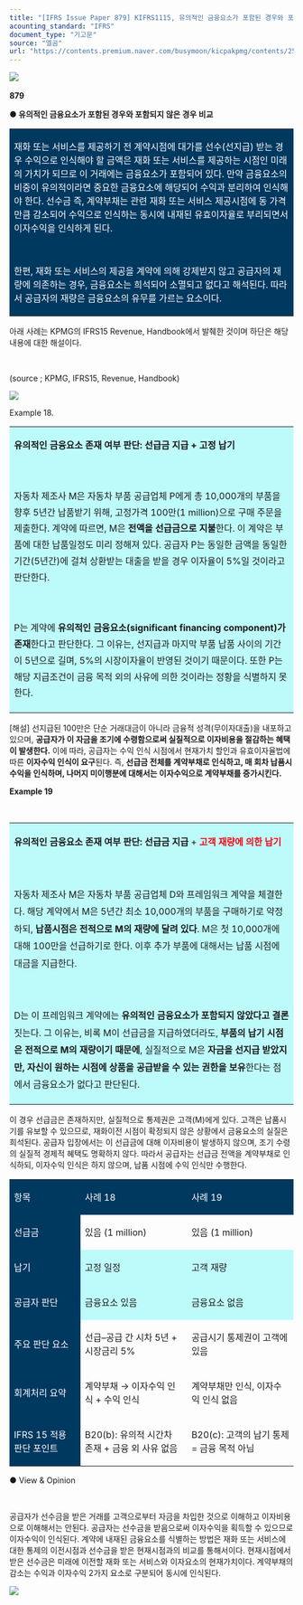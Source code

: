 ```yaml
---
title: "[IFRS Issue Paper 879] KIFRS1115, 유의적인 금융요소가 포함된 경우와 포함되지 않은 경우 비교 (공급자의 재량권)"
acounting_standard: "IFRS"
document_type: "기고문"
source: "엘곰"
url: "https://contents.premium.naver.com/busymoon/kicpakpmg/contents/250625151412964md"
---
```

![](https://n2.news.naver.com/l.gif?type=content)​

**879**

**● 유의적인 금융요소가 포함된 경우와 포함되지 않은 경우 비교**

<table style=""><tbody><tr><td colspan="3" rowspan="1" style="width: 100.0%; height: 129.0px;  background-color: #003960;"><div><p style=""><span style="color:#ffffff;">재화 또는 서비스를 제공하기 전 계약시점에 대가를 선수(선지급) 받는 경우 수익으로 인식해야 할 금액은 재화 또는 서비스를 제공하는 시점인 미래의 가치가 되므로 이 거래에는 금융요소가 포함되어 있다. 만약 금융요소의 비중이 유의적이라면 중요한 금융요소에 해당되어 수익과 분리하여 인식해야 한다. 선수금 즉, 계약부채는 관련 재화 또는 서비스 제공시점에 동 가격만큼 감소되어 수익으로 인식하는 동시에 내재된 유효이자율로 부리되면서 이자수익을 인식하게 된다.</span></p></div><div><p style=""><span style="color:#ffffff;">​</span></p></div><div><p style=""><span style="color:#ffffff;">한편, 재화 또는 서비스의 제공을 계약에 의해 강제받지 않고 공급자의 재량에 의존하는 경우, 금융요소는 희석되어 소멸되고 없다고 해석된다. 따라서 공급자의 재량은 금융요소의 유무를 가르는 요소이다.</span></p></div></td></tr></tbody></table>

아래 사례는 KPMG의 IFRS15 Revenue, Handbook에서 발췌한 것이며 하단은 해당 내용에 대한 해설이다.

​

(source ; KPMG, IFRS15, Revenue, Handbook)

![](https://scs-phinf.pstatic.net/MjAyNTA2MjVfNzYg/MDAxNzUwODI3MDIyNzE3.atrPGVtANpBdZoTHLxrQZMafYrMPyerHnfC0juv0UVgg.F6GdGjXuLfXdCvuYPUV9uLxHi8G0x0NmoFBbPvNcTw0g.PNG/image.png?type=w800)

Example 18.

<table style=""><tbody><tr><td colspan="3" rowspan="1" style="width: 100.0%; height: 129.0px;  background-color: #bdfbfa;"><div><p style="line-height:1.8;"><span style=""><b>유의적인 금융요소 존재 여부 판단: 선급금 지급 + 고정 납기</b></span></p></div><div><p style="line-height:1.8;"><span style="">​</span></p></div><div><p style="line-height:1.8;"><span style="">자동차 제조사 M은 자동차 부품 공급업체 P에게 총 10,000개의 부품을 향후 5년간 납품받기 위해, 고정가격 100만(1 million)으로 구매 주문을 제출한다. 계약에 따르면, M은 </span><span style=""><b>전액을 선급금으로 지불</b></span><span style="">한다. 이 계약은 부품에 대한 납품일정도 미리 정해져 있다. 공급자 P는 동일한 금액을 동일한 기간(5년간)에 걸쳐 상환받는 대출을 받을 경우 이자율이 5%일 것이라고 판단한다.</span></p></div><div><p style="line-height:1.8;"><span style="">​</span></p></div><div><p style="line-height:1.8;"><span style="">P는 계약에 </span><span style=""><b>유의적인 금융요소(significant financing component)가 존재</b></span><span style="">한다고 판단한다. 그 이유는, 선지급과 마지막 부품 납품 사이의 기간이 5년으로 길며, 5%의 시장이자율이 반영된 것이기 때문이다. 또한 P는 해당 지급조건이 금융 목적 외의 사유에 의한 것이라는 정황을 식별하지 못한다.</span></p></div></td></tr></tbody></table>

\[해설\] 선지급된 100만은 단순 거래대금이 아니라 금융적 성격(무이자대출)을 내포하고 있으며, **공급자가 이 자금을 조기에 수령함으로써 실질적으로 이자비용을 절감하는 혜택이 발생한다.** 이에 따라, 공급자는 수익 인식 시점에서 현재가치 할인과 유효이자율법에 따른 **이자수익 인식이 요구**된다. 즉, **선급금 전체를 계약부채로 인식하고, 매 회차 납품시 수익을 인식하며, 나머지 미이행분에 대해서는 이자수익으로 계약부채를 증가시킨다.**

**Example 19**

**​**

<table style=""><tbody><tr><td colspan="3" rowspan="1" style="width: 100.0%; height: 129.0px;  background-color: #bdfbfa;"><div><p style="line-height:1.9;"><span style=""><b>유의적인 금융요소 존재 여부 판단: 선급금 지급 </b></span><span style="">+ </span><span style="color:#ff0010;"><b>고객 재량에 의한 납기</b></span></p></div><div><p style="line-height:1.9;"><span style="">​</span></p></div><div><p style="line-height:1.9;"><span style="">자동차 제조사 M은 자동차 부품 공급업체 D와 프레임워크 계약을 체결한다. 해당 계약에서 M은 5년간 최소 10,000개의 부품을 구매하기로 약정하되, </span><span style=""><b>납품시점은 전적으로 M의 재량에 달려 있다</b></span><span style="">. M은 첫 10,000개에 대해 100만을 선급하기로 한다. 이후 추가 부품에 대해서는 납품 시점에 대금을 지급한다.</span></p></div><div><p style="line-height:1.9;"><span style="">​</span></p></div><div><p style="line-height:1.9;"><span style="">D는 이 프레임워크 계약에는 </span><span style=""><b>유의적인 금융요소가 포함되지 않았다고 결론</b></span><span style="">짓는다. 그 이유는, 비록 M이 선급금을 지급하였더라도, </span><span style=""><b>부품의 납기 시점은 전적으로 M의 재량이기 때문에</b></span><span style="">, 실질적으로 M은 </span><span style=""><b>자금을 선지급 받았지만, 자신이 원하는 시점에 상품을 공급받을 수 있는 권한을 보유</b></span><span style="">한다는 점에서 금융요소가 없다고 판단된다.</span></p></div></td></tr></tbody></table>

이 경우 선급금은 존재하지만, 실질적으로 통제권은 고객(M)에게 있다. 고객은 납품시기를 유보할 수 있으므로, 재화이전 시점이 확정되지 않은 상황에서 금융요소의 실질은 희석된다. 공급자 입장에서는 이 선급금에 대해 이자비용이 발생하지 않으며, 조기 수령의 실질적 경제적 혜택도 명확하지 않다. 따라서 공급자는 선급금 전액을 계약부채로 인식하되, 이자수익 인식은 하지 않으며, 납품 시점에 수익 인식만 수행한다.

<table style=""><tbody><tr><td colspan="1" rowspan="1" style="width: 24.96%; height: 40.0px;  background-color: #003960;"><div><p style=""><span style="color:#ffffff;">항목</span></p></div></td><td colspan="1" rowspan="1" style="width: 37.52%; height: 40.0px;  background-color: #003960;"><div><p style=""><span style="color:#ffffff;">사례 18</span></p></div></td><td colspan="1" rowspan="1" style="width: 37.52%; height: 40.0px;  background-color: #003960;"><div><p style=""><span style="color:#ffffff;">사례 19</span></p></div></td></tr><tr><td colspan="1" rowspan="1" style="width: 24.96%; height: 40.0px;  background-color: #003960;"><div><p style=""><span style="color:#ffffff;">선급금</span></p></div></td><td colspan="1" rowspan="1" style="width: 37.52%; height: 40.0px;  "><div><p style=""><span style="">있음 (1 million)</span></p></div></td><td colspan="1" rowspan="1" style="width: 37.52%; height: 40.0px;  "><div><p style=""><span style="">있음 (1 million)</span></p></div></td></tr><tr><td colspan="1" rowspan="1" style="width: 24.96%; height: 40.0px;  background-color: #003960;"><div><p style=""><span style="color:#ffffff;">납기</span></p></div></td><td colspan="1" rowspan="1" style="width: 37.52%; height: 40.0px;  background-color: #bdfbfa;"><div><p style=""><span style="">고정 일정</span></p></div></td><td colspan="1" rowspan="1" style="width: 37.52%; height: 40.0px;  background-color: #bdfbfa;"><div><p style=""><span style="">고객 재량</span></p></div></td></tr><tr><td colspan="1" rowspan="1" style="width: 24.96%; height: 40.0px;  background-color: #003960;"><div><p style=""><span style="color:#ffffff;">공급자 판단</span></p></div></td><td colspan="1" rowspan="1" style="width: 37.52%; height: 40.0px;  background-color: #bdfbfa;"><div><p style=""><span style="">금융요소 있음</span></p></div></td><td colspan="1" rowspan="1" style="width: 37.52%; height: 40.0px;  background-color: #bdfbfa;"><div><p style=""><span style="">금융요소 없음</span></p></div></td></tr><tr><td colspan="1" rowspan="1" style="width: 24.96%; height: 40.0px;  background-color: #003960;"><div><p style=""><span style="color:#ffffff;">주요 판단 요소</span></p></div></td><td colspan="1" rowspan="1" style="width: 37.52%; height: 40.0px;  "><div><p style=""><span style="">선급–공급 간 시차 5년 + 시장금리 5%</span></p></div></td><td colspan="1" rowspan="1" style="width: 37.52%; height: 40.0px;  "><div><p style=""><span style="">공급시기 통제권이 고객에 있음</span></p></div></td></tr><tr><td colspan="1" rowspan="1" style="width: 24.96%; height: 40.0px;  background-color: #003960;"><div><p style=""><span style="color:#ffffff;">회계처리 요약</span></p></div></td><td colspan="1" rowspan="1" style="width: 37.52%; height: 40.0px;  "><div><p style=""><span style="">계약부채 → 이자수익 인식 + 수익 인식</span></p></div></td><td colspan="1" rowspan="1" style="width: 37.52%; height: 40.0px;  "><div><p style=""><span style="">계약부채만 인식, 이자수익 인식 없음</span></p></div></td></tr><tr><td colspan="1" rowspan="1" style="width: 24.96%; height: 40.0px;  background-color: #003960;"><div><p style=""><span style="color:#ffffff;">IFRS 15 적용 판단 포인트</span></p></div></td><td colspan="1" rowspan="1" style="width: 37.52%; height: 40.0px;  "><div><p style=""><span style="">B20(b): 유의적 시간차 존재 + 금융 외 사유 없음</span></p></div></td><td colspan="1" rowspan="1" style="width: 37.52%; height: 40.0px;  "><div><p style=""><span style="">B20(c): 고객의 납기 통제 = 금융 목적 아님</span></p></div></td></tr></tbody></table>

● View & Opinion

​

공급자가 선수금을 받은 거래를 고객으로부터 자금을 차입한 것으로 이해하고 이자비용으로 이해해서는 안된다. 공급자는 선수금을 받음으로써 이자수익을 획득할 수 있으므로 이자수익이 인식된다. 계약에 내재된 금융요소를 식별하는 방법은 재화 또는 서비스에 대한 통제의 이전시점과 선수금을 받은 현재시점과의 비교를 통해서이다. 현재시점에서 받은 선수금은 미래에 이전할 재화 또는 서비스와 이자요소의 현재가치이다. 계약부채의 감소는 수익과 이자수익 2가지 요소로 구분되어 동시에 인식된다.

![](https://scs-phinf.pstatic.net/MjAyNTA2MjVfMjM0/MDAxNzUwODMxOTYyMzQx.3k9t2dWVPKPs1jJ5lMlbOpGdMSjlcotzt2YUaKu0YTog.8pCZQfVTdHZlgnaapVAYkqh3mkifXoE4FGa9F30cV6cg.PNG/image.png?type=w800)

​